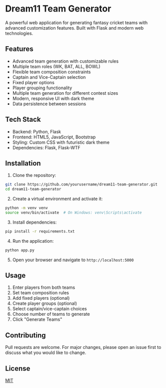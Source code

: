 # Dream11 Team Generator

A powerful web application for generating fantasy cricket teams with advanced customization features. Built with Flask and modern web technologies.

## Features

- Advanced team generation with customizable rules
- Multiple team roles (WK, BAT, ALL, BOWL)
- Flexible team composition constraints
- Captain and Vice-Captain selection
- Fixed player options
- Player grouping functionality
- Multiple team generation for different contest sizes
- Modern, responsive UI with dark theme
- Data persistence between sessions

## Tech Stack

- Backend: Python, Flask
- Frontend: HTML5, JavaScript, Bootstrap
- Styling: Custom CSS with futuristic dark theme
- Dependencies: Flask, Flask-WTF

## Installation

1. Clone the repository:
```bash
git clone https://github.com/yourusername/dream11-team-generator.git
cd dream11-team-generator
```

2. Create a virtual environment and activate it:
```bash
python -m venv venv
source venv/bin/activate  # On Windows: venv\Scripts\activate
```

3. Install dependencies:
```bash
pip install -r requirements.txt
```

4. Run the application:
```bash
python app.py
```

5. Open your browser and navigate to `http://localhost:5000`

## Usage

1. Enter players from both teams
2. Set team composition rules
3. Add fixed players (optional)
4. Create player groups (optional)
5. Select captain/vice-captain choices
6. Choose number of teams to generate
7. Click "Generate Teams"

## Contributing

Pull requests are welcome. For major changes, please open an issue first to discuss what you would like to change.

## License

[MIT](https://choosealicense.com/licenses/mit/)

